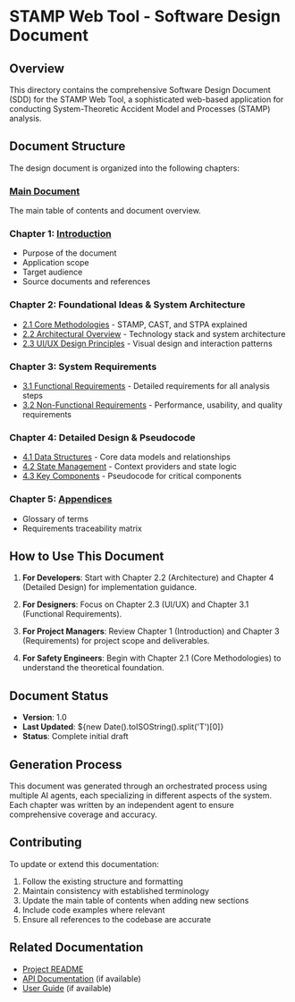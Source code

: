 # STAMP Web Tool - Software Design Document

## Overview

This directory contains the comprehensive Software Design Document (SDD) for the STAMP Web Tool, a sophisticated web-based application for conducting System-Theoretic Accident Model and Processes (STAMP) analysis.

## Document Structure

The design document is organized into the following chapters:

### [Main Document](./00-main.md)

The main table of contents and document overview.

### Chapter 1: [Introduction](./01-introduction.md)

- Purpose of the document
- Application scope
- Target audience
- Source documents and references

### Chapter 2: Foundational Ideas & System Architecture

- [2.1 Core Methodologies](./02-1-core-methodologies.md) - STAMP, CAST, and STPA explained
- [2.2 Architectural Overview](./02-2-architectural-overview.md) - Technology stack and system architecture
- [2.3 UI/UX Design Principles](./02-3-ui-ux-design.md) - Visual design and interaction patterns

### Chapter 3: System Requirements

- [3.1 Functional Requirements](./03-1-functional-requirements.md) - Detailed requirements for all analysis steps
- [3.2 Non-Functional Requirements](./03-2-non-functional-requirements.md) - Performance, usability, and quality requirements

### Chapter 4: Detailed Design & Pseudocode

- [4.1 Data Structures](./04-1-data-structures.md) - Core data models and relationships
- [4.2 State Management](./04-2-state-management.md) - Context providers and state logic
- [4.3 Key Components](./04-3-key-components.md) - Pseudocode for critical components

### Chapter 5: [Appendices](./05-appendices.md)

- Glossary of terms
- Requirements traceability matrix

## How to Use This Document

1. **For Developers**: Start with Chapter 2.2 (Architecture) and Chapter 4 (Detailed Design) for implementation guidance.

2. **For Designers**: Focus on Chapter 2.3 (UI/UX) and Chapter 3.1 (Functional Requirements).

3. **For Project Managers**: Review Chapter 1 (Introduction) and Chapter 3 (Requirements) for project scope and deliverables.

4. **For Safety Engineers**: Begin with Chapter 2.1 (Core Methodologies) to understand the theoretical foundation.

## Document Status

- **Version**: 1.0
- **Last Updated**: ${new Date().toISOString().split('T')[0]}
- **Status**: Complete initial draft

## Generation Process

This document was generated through an orchestrated process using multiple AI agents, each specializing in different aspects of the system. Each chapter was written by an independent agent to ensure comprehensive coverage and accuracy.

## Contributing

To update or extend this documentation:

1. Follow the existing structure and formatting
2. Maintain consistency with established terminology
3. Update the main table of contents when adding new sections
4. Include code examples where relevant
5. Ensure all references to the codebase are accurate

## Related Documentation

- [Project README](../../README.md)
- [API Documentation](../api/README.md) (if available)
- [User Guide](../user-guide/README.md) (if available)

